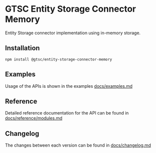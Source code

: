 # GTSC Entity Storage Connector Memory

Entity Storage connector implementation using in-memory storage.

## Installation

```shell
npm install @gtsc/entity-storage-connector-memory
```

## Examples

Usage of the APIs is shown in the examples [docs/examples.md](docs/examples.md)

## Reference

Detailed reference documentation for the API can be found in [docs/reference/modules.md](docs/reference/modules.md)

## Changelog

The changes between each version can be found in [docs/changelog.md](docs/changelog.md)

